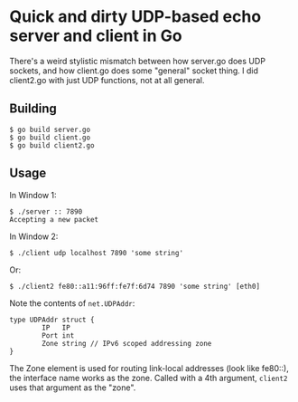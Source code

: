 # Quick and dirty UDP-based echo server and client in Go

There's a weird stylistic mismatch between how server.go does UDP
sockets, and how client.go does some "general" socket thing.
I did client2.go with just UDP functions, not at all general.

## Building

    $ go build server.go
    $ go build client.go
    $ go build client2.go

## Usage

In Window 1:

    $ ./server :: 7890
    Accepting a new packet


In Window 2:

    $ ./client udp localhost 7890 'some string'

Or:

    $ ./client2 fe80::a11:96ff:fe7f:6d74 7890 'some string' [eth0]

Note the contents of `net.UDPAddr`:

    type UDPAddr struct {
            IP   IP
            Port int
            Zone string // IPv6 scoped addressing zone
    }

The Zone element is used for routing link-local addresses
(look like fe80::), the interface name works as the zone.
Called with a 4th argument, `client2` uses that argument
as the "zone".
